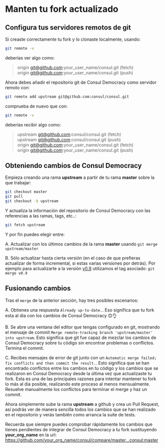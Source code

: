 # Manten tu fork actualizado

## Configura tus servidores remotos de git

Si creaste correctamente tu fork y lo clonaste localmente, usando:

```bash
git remote -v
```

deberías ver algo como:

> origin  git@github.com:your_user_name/consul.git (fetch)\
> origin  git@github.com:your_user_name/consul.git (push)

Ahora debes añadir el repositorio git de Consul Democracy como servidor remoto con:

```bash
git remote add upstream git@github.com:consul/consul.git
```

comprueba de nuevo que con:

```bash
git remote -v
```

deberías recibir algo como:

> upstream  git@github.com:consul/consul.git (fetch)\
> upstream  git@github.com:consul/consul.git (push)\
> origin  git@github.com:your_user_name/consul.git (fetch)\
> origin  git@github.com:your_user_name/consul.git (push)

## Obteniendo cambios de Consul Democracy

Empieza creando una rama **upstream** a partir de tu rama **master** sobre la que trabajar:

```bash
git checkout master
git pull
git checkout -b upstream
```

Y actualiza la información del repositorio de Consul Democracy con las referencias a las ramas, tags, etc..:

```bash
git fetch upstream
```

Y por fin puedes elegir entre:

A. Actualizar con los últimos cambios de la rama **master** usando `git merge upstream/master`

B. Sólo actualizar hasta cierta versión (en el caso de que prefieras actualizar de forma incremental, si estas varias versiones por detrás). Por ejemplo para actualizarte a la versión [v0.9](https://github.com/consul/consul/releases/tag/v0.9) utilizamos el tag asociado: `git merge v0.9`

## Fusionando cambios

Tras el `merge` de la anterior sección, hay tres posibles escenarios:

A. Obtienes una respuesta `Already up-to-date.`. Eso significa que tu fork esta al dia con los cambios de Consul Democracy 😊👌

B. Se abre una ventana del editor que tengas configurado en git, mostrando el mensaje de commit `Merge remote-tracking branch 'upstream/master' into upstream`. Esto significa que git fue capaz de mezclar los cambios de Consul Democracy sobre tu código sin encontrar problemas o conflictos. Termina el commit.

C. Recibes mensajes de error de git junto con un `Automatic merge failed; fix conflicts and then commit the result.`. Esto significa que se han encontrado conflictos entre los cambios en tu código y los cambios que se realizaron en Consul Democracy desde la última vez que actualizaste tu fork. Esta es una de las principales razones para intentar mantener tu fork lo más al dia posible, realizando este proceso al menos mensualmente. Resuelve manualmente los conflictos para terminar el merge y haz un commit.

Ahora simplemente sube la rama **upstream** a github y crea un Pull Request, así podrás ver de manera sencilla todos los cambios que se han realizado en el repositorio y verás también como arranca la suite de tests.

Recuerda que siempre puedes comprobar rápidamente los cambios que tienes pendientes de integrar de Consul Democracy a tu fork sustituyendo **your_org_name** en la url: <https://github.com/your_org_name/consul/compare/master...consul:master>
